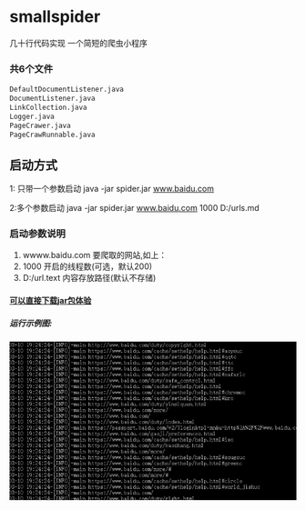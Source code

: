 # smallspider 
几十行代码实现 一个简短的爬虫小程序 

### 共6个文件
```
DefaultDocumentListener.java
DocumentListener.java
LinkCollection.java
Logger.java
PageCrawer.java
PageCrawRunnable.java
```



##  启动方式 
1: 只带一个参数启动 
    java -jar  spider.jar  www.baidu.com
    
2:多个参数启动
java -jar  spider.jar   www.baidu.com  1000  D:/urls.md


### 启动参数说明
1. wwww.baidu.com  要爬取的网站,如上：
2. 1000            开启的线程数(可选，默认200)
3. D:/url.text     内容存放路径(默认不存储) 



#### [可以直接下载jar包体验](https://github.com/enohe/smallspider/blob/master/spider.jar)

##### 运行示例图:
![demo](https://github.com/enohe/smallspider/blob/master/20180310192521.png)
